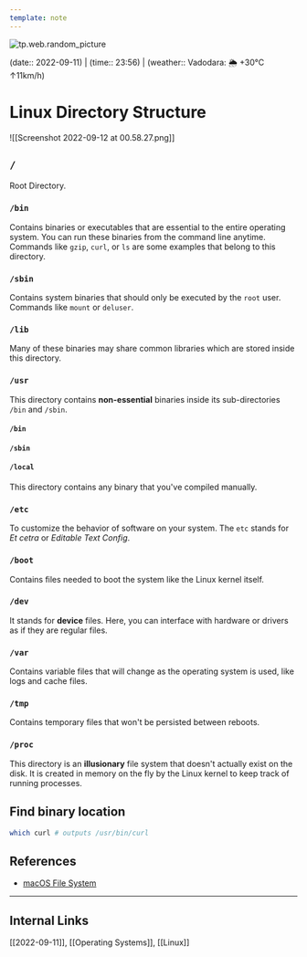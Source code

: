 ```yaml
---
template: note
---
```

![tp.web.random_picture](https://images.unsplash.com/photo-1494500764479-0c8f2919a3d8?crop=entropy&cs=tinysrgb&fit=crop&fm=jpg&h=300&ixid=MnwxfDB8MXxyYW5kb218MHx8dHJlZSxsYW5kc2NhcGUsd2F0ZXIsbW91bnRhaW58fHx8fHwxNjYyOTIwNzkz&ixlib=rb-1.2.1&q=80&utm_campaign=api-credit&utm_medium=referral&utm_source=unsplash_source&w=900)

(date:: 2022-09-11) | (time:: 23:56) | (weather:: Vadodara: 🌦   +30°C ↑11km/h)

# Linux Directory Structure
![[Screenshot 2022-09-12 at 00.58.27.png]]
## `/`
Root Directory.

### `/bin`
Contains binaries or executables that are essential to the entire operating system. You can run these binaries from the command line anytime. Commands like `gzip`, `curl`, or `ls` are some examples that belong to this directory.

### `/sbin`
Contains system binaries that should only be executed by the `root` user. Commands like `mount` or `deluser`.

### `/lib`
Many of these binaries may share common libraries which are stored inside this directory. 

### `/usr`
This directory contains **non-essential** binaries inside its sub-directories `/bin` and `/sbin`.
#### `/bin`
#### `/sbin`
#### `/local`
This directory contains any binary that you've compiled manually.

### `/etc`
To customize the behavior of software on your system. The `etc` stands for *Et cetra* or *Editable Text Config*.

### `/boot`
Contains files needed to boot the system like the Linux kernel itself.

### `/dev`
It stands for **device** files. Here, you can interface with hardware or drivers as if they are regular files.

### `/var`
Contains variable files that will change as the operating system is used, like logs and cache files.

### `/tmp`
Contains temporary files that won't be persisted between reboots.

### `/proc`
This directory is an **illusionary** file system that doesn't actually exist on the disk. It is created in memory on the fly by the Linux kernel to keep track of running processes.

## Find binary location
```bash
which curl # outputs /usr/bin/curl
```

## References
- [macOS File System](https://developer.apple.com/library/archive/documentation/FileManagement/Conceptual/FileSystemProgrammingGuide/FileSystemOverview/FileSystemOverview.html)

---
## Internal Links
[[2022-09-11]], [[Operating Systems]], [[Linux]]